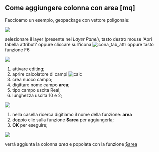 ## Come aggiungere colonna con area [mq]

Faccioamo un esempio, geopackage con vettore poligonale:

<img src="/img/esempi_uso/add_col_a1.png">

selezionare il layer (presente nel _Layer Panel_), tasto destro mouse 'Apri tabella attributi' oppure cliccare sull'icona ![icona_tab_attr](https://docs.qgis.org/2.18/it/_images/mActionOpenTable.png) oppure tasto funzione F6

<img src="/img/esempi_uso/add_col_a2.png">

1. attivare editing;
2. aprire calcolatore di campi ![calc](https://docs.qgis.org/testing/en/_images/mActionCalculateField.png)
3. crea nuoco campo;
4. digittare nome campo **area**;
5. tipo campo uscita Real;
6. lunghezza uscita 10 e 2;

<img src="/img/esempi_uso/add_col_a3.png">

1. nella casella ricerca digitiamo il nome della funzione: **area**
2. doppio clic sulla funzione **\$area** per aggiungerla;
3. **OK** per eseguire;

<img src="/img/esempi_uso/add_col_a4.png">

verrà aggiunta la colonna _area_ e popolata con la funzione [\$area](/geometria/$area.md)